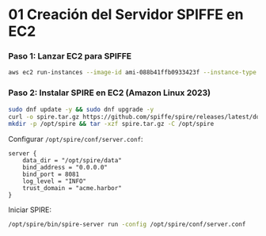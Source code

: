 # **01 Creación del Servidor SPIFFE en EC2**

### **Paso 1: Lanzar EC2 para SPIFFE**

```sh
aws ec2 run-instances --image-id ami-088b41ffb0933423f --instance-type t3.medium --subnet-id <SubnetId> --security-group-ids <SecurityGroupId> --key-name my-key --tag-specifications 'ResourceType=instance,Tags=[{Key=Name,Value=SpireServer}]'
```

### **Paso 2: Instalar SPIRE en EC2 (Amazon Linux 2023)**

```sh
sudo dnf update -y && sudo dnf upgrade -y
curl -o spire.tar.gz https://github.com/spiffe/spire/releases/latest/download/spire-<version>-linux-amd64.tar.gz
mkdir -p /opt/spire && tar -xzf spire.tar.gz -C /opt/spire
```

Configurar `/opt/spire/conf/server.conf`:

```hcl
server {
    data_dir = "/opt/spire/data"
    bind_address = "0.0.0.0"
    bind_port = 8081
    log_level = "INFO"
    trust_domain = "acme.harbor"
}
```

Iniciar SPIRE:

```sh
/opt/spire/bin/spire-server run -config /opt/spire/conf/server.conf
```
